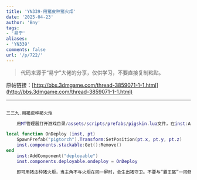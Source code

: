 ```yaml
---
title: 'YN339-用猪皮种猪火炬'
date: '2025-04-23'
author: 'Bny'
tags:
- '易宁'
aliases:
- 'YN339'
comments: false
url: '/p/722/'
---
```


> 代码来源于“易宁”大佬的分享，仅供学习，不要直接复制粘贴。

原帖链接：[http://bbs.3dmgame.com/thread-3859071-1-1.html](http://bbs.3dmgame.com/thread-3859071-1-1.html)

---

```lua  

三三九.用猪皮种猪火炬

	用MT管理器打开游戏目录/assets/scripts/prefabs/pigskin.lua文件，在inst:AddComponent("inspectable")的下一行插入以下内容：

local function OnDeploy (inst, pt)
	SpawnPrefab("pigtorch").Transform:SetPosition(pt.x, pt.y, pt.z)
	inst.components.stackable:Get():Remove()
end
	inst:AddComponent("deployable")
	inst.components.deployable.ondeploy = OnDeploy

	即可用猪皮种猪火炬，当主角不与火炬在同一屏时，会生出猪守卫。不要与“霸王盔”一同修改

```  

